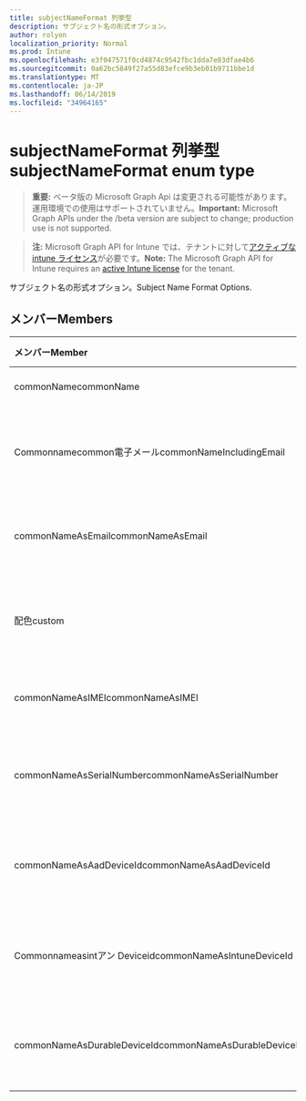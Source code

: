 ```yaml
---
title: subjectNameFormat 列挙型
description: サブジェクト名の形式オプション。
author: rolyon
localization_priority: Normal
ms.prod: Intune
ms.openlocfilehash: e3f047571f0cd4874c9542fbc1dda7e83dfae4b6
ms.sourcegitcommit: 0a62bc5849f27a55d83efce9b3eb01b9711bbe1d
ms.translationtype: MT
ms.contentlocale: ja-JP
ms.lasthandoff: 06/14/2019
ms.locfileid: "34964165"
---
```

# <a name="subjectnameformat-enum-type"></a><span data-ttu-id="4785b-103">subjectNameFormat 列挙型</span><span class="sxs-lookup"><span data-stu-id="4785b-103">subjectNameFormat enum type</span></span>

> <span data-ttu-id="4785b-104">**重要:** ベータ版の Microsoft Graph Api は変更される可能性があります。運用環境での使用はサポートされていません。</span><span class="sxs-lookup"><span data-stu-id="4785b-104">**Important:** Microsoft Graph APIs under the /beta version are subject to change; production use is not supported.</span></span>

> <span data-ttu-id="4785b-105">**注:** Microsoft Graph API for Intune では、テナントに対して[アクティブな intune ライセンス](https://go.microsoft.com/fwlink/?linkid=839381)が必要です。</span><span class="sxs-lookup"><span data-stu-id="4785b-105">**Note:** The Microsoft Graph API for Intune requires an [active Intune license](https://go.microsoft.com/fwlink/?linkid=839381) for the tenant.</span></span>

<span data-ttu-id="4785b-106">サブジェクト名の形式オプション。</span><span class="sxs-lookup"><span data-stu-id="4785b-106">Subject Name Format Options.</span></span>

## <a name="members"></a><span data-ttu-id="4785b-107">メンバー</span><span class="sxs-lookup"><span data-stu-id="4785b-107">Members</span></span>
|<span data-ttu-id="4785b-108">メンバー</span><span class="sxs-lookup"><span data-stu-id="4785b-108">Member</span></span>|<span data-ttu-id="4785b-109">値</span><span class="sxs-lookup"><span data-stu-id="4785b-109">Value</span></span>|<span data-ttu-id="4785b-110">説明</span><span class="sxs-lookup"><span data-stu-id="4785b-110">Description</span></span>|
|:---|:---|:---|
|<span data-ttu-id="4785b-111">commonName</span><span class="sxs-lookup"><span data-stu-id="4785b-111">commonName</span></span>|<span data-ttu-id="4785b-112">.0</span><span class="sxs-lookup"><span data-stu-id="4785b-112">0</span></span>|<span data-ttu-id="4785b-113">共通名。</span><span class="sxs-lookup"><span data-stu-id="4785b-113">Common name.</span></span>|
|<span data-ttu-id="4785b-114">Commonnamecommon電子メール</span><span class="sxs-lookup"><span data-stu-id="4785b-114">commonNameIncludingEmail</span></span>|<span data-ttu-id="4785b-115">1-d</span><span class="sxs-lookup"><span data-stu-id="4785b-115">1</span></span>|<span data-ttu-id="4785b-116">電子メールを含む共通名。</span><span class="sxs-lookup"><span data-stu-id="4785b-116">Common Name Including Email.</span></span>|
|<span data-ttu-id="4785b-117">commonNameAsEmail</span><span class="sxs-lookup"><span data-stu-id="4785b-117">commonNameAsEmail</span></span>|<span data-ttu-id="4785b-118">pbm-2</span><span class="sxs-lookup"><span data-stu-id="4785b-118">2</span></span>|<span data-ttu-id="4785b-119">電子メールとしての共通名。</span><span class="sxs-lookup"><span data-stu-id="4785b-119">Common Name As Email.</span></span>|
|<span data-ttu-id="4785b-120">配色</span><span class="sxs-lookup"><span data-stu-id="4785b-120">custom</span></span>|<span data-ttu-id="4785b-121">1/3</span><span class="sxs-lookup"><span data-stu-id="4785b-121">3</span></span>|<span data-ttu-id="4785b-122">カスタムサブジェクト名の形式。</span><span class="sxs-lookup"><span data-stu-id="4785b-122">Custom subject name format.</span></span>|
|<span data-ttu-id="4785b-123">commonNameAsIMEI</span><span class="sxs-lookup"><span data-stu-id="4785b-123">commonNameAsIMEI</span></span>|<span data-ttu-id="4785b-124">5</span><span class="sxs-lookup"><span data-stu-id="4785b-124">5</span></span>|<span data-ttu-id="4785b-125">IMEI としての共通名。</span><span class="sxs-lookup"><span data-stu-id="4785b-125">Common Name As IMEI.</span></span>|
|<span data-ttu-id="4785b-126">commonNameAsSerialNumber</span><span class="sxs-lookup"><span data-stu-id="4785b-126">commonNameAsSerialNumber</span></span>|<span data-ttu-id="4785b-127">シックス</span><span class="sxs-lookup"><span data-stu-id="4785b-127">6</span></span>|<span data-ttu-id="4785b-128">シリアル番号としての共通名。</span><span class="sxs-lookup"><span data-stu-id="4785b-128">Common Name As Serial Number.</span></span>|
|<span data-ttu-id="4785b-129">commonNameAsAadDeviceId</span><span class="sxs-lookup"><span data-stu-id="4785b-129">commonNameAsAadDeviceId</span></span>|<span data-ttu-id="4785b-130">7</span><span class="sxs-lookup"><span data-stu-id="4785b-130">7</span></span>|<span data-ttu-id="4785b-131">シリアル番号としての共通名。</span><span class="sxs-lookup"><span data-stu-id="4785b-131">Common Name As Serial Number.</span></span>|
|<span data-ttu-id="4785b-132">Commonnameasintアン Deviceid</span><span class="sxs-lookup"><span data-stu-id="4785b-132">commonNameAsIntuneDeviceId</span></span>|<span data-ttu-id="4785b-133">8 </span><span class="sxs-lookup"><span data-stu-id="4785b-133">8</span></span>|<span data-ttu-id="4785b-134">シリアル番号としての共通名。</span><span class="sxs-lookup"><span data-stu-id="4785b-134">Common Name As Serial Number.</span></span>|
|<span data-ttu-id="4785b-135">commonNameAsDurableDeviceId</span><span class="sxs-lookup"><span data-stu-id="4785b-135">commonNameAsDurableDeviceId</span></span>|<span data-ttu-id="4785b-136">9 </span><span class="sxs-lookup"><span data-stu-id="4785b-136">9</span></span>|<span data-ttu-id="4785b-137">シリアル番号としての共通名。</span><span class="sxs-lookup"><span data-stu-id="4785b-137">Common Name As Serial Number.</span></span>|






